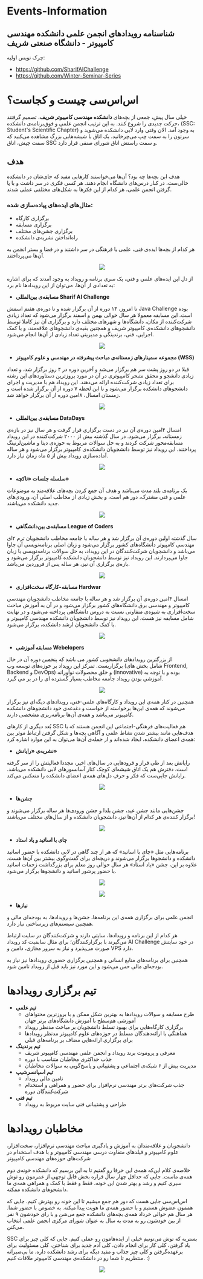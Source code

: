 # Events-Information
## شناسنامه رویدادهای انجمن علمی دانشکده مهندسی کامپیوتر - دانشگاه صنعتی شریف

چرک نویس اولیه:
- https://github.com/SharifAIChallenge
- https://github.com/Winter-Seminar-Series

# اس‌اس‌سی چیست و کجاست؟

خیلی سال پیش، جمعی از بچه‌های **دانشکده مهندسی کامپیوتر شریف**، تصمیم گرفتند حرکت جدیدی را شروع کنند. به این ترتیب انجمن علمی و فوق‌برنامه‌ی دانشکده، (SSC: Student's Scientific Chapter) به وجود آمد. الان وقتی وارد لابی دانشکده می‌شوید و سرتون را به سمت چپ می‌چرخانید، یک اتاق با شیشه‌هایی بزرگ مشاهده می‌کنید که سمت چپش، اتاق SSC و سمت راستش اتاق شورای صنفی قرار دارد.

## هدف

هدف این بچه‌ها چه بود؟ آن‌ها می‌خواستند کارهایی مفید که جای‌شان در دانشکده خالی‌ست، در کنار درس‌های دانشگاه انجام دهند. هر کسی فکری در سر داشت و با پا گرفتن انجمن علمی، هر کدام از این فکرها به شکل‌های مختلفی عملی شدند.

### مثال‌های ایده‌های پیاده‌سازی شده:

- برگزاری کارگاه
- برگزاری مسابقه
- برگزاری جشن‌های مختلف
- راه‌انداختن نشریه‌ی دانشکده

هر کدام از بچه‌ها ایده‌ی فنی، علمی یا فرهنگی در سر داشتند و در فضا و بستر انجمن به آن‌ها می‌پرداختند.

<p align="center">
  <img src="Picture1.jpg" />
</p>

از دل این ایده‌های علمی و فنی، یک سری برنامه و رویداد به وجود آمدند که برای اشاره به تعدادی از آن‌ها، می‌توان از این رویدادها نام برد:

- **مسابقه‌ی بین‌المللی Sharif AI Challenge**

تا امروز، ۱۴ دوره از آن برگزار شده و تا دوره‌ی هفتم اسمش Java Challenge بوده است. این مسابقه معمولا هر سال حوالی بهمن و اسفند برگزار می‌شود که تعداد زیادی شرکت‌کننده از مکان، دانشگاه‌ها و شهرهای مختلف دارد و برگزاری آن نیز کاملا توسط دانشجوهای دانشکده‌ی کامپیوتر شریف و همچنین بقیه‌ی دانشجوهای علاقه‌مند، و با کمک اجرایی، فنی، برندینگی و مدیریتی تعداد زیادی از آن‌ها انجام می‌شود.

<p align="center">
  <img src="Picture2.png" />
</p>

- **مجموعه سمینارهای زمستانه‌ی مباحث پیشرفته در مهندسی و علوم کامپیوتر (WSS)**

قبلا در دو روز پشت‌ سر هم برگزار می‌شد و آخرین دوره در ۴ روز برگزار شد، و تعداد زیادی دانشجو و محقق متبحر کامپیوتری در آن در مورد بروزترین دستاوردهای این رشته برای تعداد زیادی شرکت‌کننده ارائه می‌دهند. این رویداد هم با مدیریت و اجرای دانشجوهای دانشکده برگزار می‌شود و تا این لحظه ۷ دوره از آن برگزار شده است و زمستان امسال، ۸امین دوره از آن برگزار خواهد شد.

<p align="center">
  <img src="Picture3.png" />
</p>

- **مسابقه‌ی بین‌المللی DataDays**

امسال ۴امین دوره‌ی آن نیز در دست برگزاری قرار گرفت و هر سال نیز در بازه‌ی زمستانه،‌ برگزار می‌شود. در سال گذشته بیش از ۲۰۰۰ شرکت‌کننده در این رویداد مسابقه‌محور شرکت کردند و به حل سوالات مربوط به حوزه‌ی دیتا و ماشین‌لرنینگ پرداختند. این رویداد نیز توسط دانشجویان دانشکده‌ی کامپیوتر برگزار می‌شود و هر ساله آماده‌سازی رویداد بیش از ۵ ماه زمان نیاز دارد.

<p align="center">
  <img src="Picture4.png" />
</p>

- **سلسله جلسات «تاکچه»**

یک برنامه‌ی بلند مدت می‌باشد و هدف آن جمع کردن بچه‌های علاقه‌مند به موضوعات علمی و فنی مشترک، دور هم است، و بخش زیادی از مخاطب اصلی آن، ورودی‌های جدید دانشکده می‌باشند.

<p align="center">
  <img src="Picture5.png" />
</p>

- **مسابقه‌ی بین‌دانشگاهی League of Coders**

سال گذشته اولین دوره‌ی آن برگزار شد و هر ساله با جامعه مخاطب دانشجویان ترم ۲ای مهندسی کامپیوتر دانشگاه‌های کشور برگزار می‌شود و زبان اصلی برنامه‌نویسی آن جاوا می‌باشد و دانشجویان شرکت‌کنندگان در این رویداد، به حل سوالات برنامه‌نویسی با زبان جاوا می‌پردازند. این رویداد نیز توسط دانشجویان دانشکده کامپیوتر برگزار می‌شود و بازه‌ی برگزاری آن نیز، هر ساله پس از فروردین می‌باشد.

<p align="center">
  <img src="Picture6.png" />
</p>

- **مسابقه‌-کارگاه سخت‌افزاری Hardwar**

امسال ۴امین دوره‌ی آن برگزار شد و هر ساله با جامعه مخاطب دانشجویان مهندسی کامپیوتر و مهندسی برق دانشگاه‌های کشور برگزار می‌شود و در آن به آموزش مباحث سخت‌افزاری به شیوه‌ی متفاوتی نسبت به دروس دانشگاهی پرداخته می‌شود و در نهایت شامل مسابقه نیز هست. این رویداد نیز توسط دانشجویان دانشکده مهندسی کامپیوتر و با کمک دانشجویان ارشد دانشکده، برگزار می‌شود.

<p align="center">
  <img src="Picture7.png" />
</p>

- **مسابقه آموزشی Webelopers**

از بزرگترین رویدادهای دانشجویی کشور می باشد که پنجمین دوره آن در حال برگزاریست. تمرکز این رویداد بر حوزه‌های توسعه وب (شامل بخش های Frontend, Backend و DevOps) و خلق محصولات نوآورانه (innovative) بوده و با توجه به آموزشی بودن رویداد جامعه مخاطب بسیار گسترده ای را در بر می گیرد.

<p align="center">
  <img src="Picture8.png" />
</p>

همچنین در کنار همه‌ی این رویداد و کارگاه‌های علمی-فنی، رویدادهای دیگه‌ای نیز برگزار می‌شوند که همه‌ی این‌ها برخواسته از خواست و دغدغه‌ی خود دانشجوهای دانشکده کامپیوتر می‌باشد و همه‌ی آن‌ها برنامه‌ریزی مشخصی دارند.

بُعد دیگری از کارهای SSC هم فعالیت‌های فرهنگی-اجتماعی این انجمن هستند که با هدف‌هایی مانند بیشتر شدن نشاط علمی و آگاهی بچه‌ها و شکل‌ گرفتن ارتباط موثر بین همه‌ی اعضای دانشکده، ایجاد شده‌اند و از جمله‌ی آن‌ها می‌توان به این موارد اشاره کرد:

- **نشریه‌ی «رایانش»**

رایانش بعد از طی فراز و فرودهایی در سال‌های اخیر، مجددا فعالیتش را از سر گرفته است. دفترش هم یک اتاق شیشه‌ای کوچک کنار آسانسورهای لابی دانشکده می‌باشد. رایانش جایی‌ست که فکر و حرفِ دل‌های همه‌ی اعضای دانشکده را منعکس می‌کند.

<p align="center">
  <img src="Picture9.png" />
</p>

- **جشن‌ها**

جشن‌هایی مانند جشن عید، جشن یلدا و جشن ورودی‌ها هر ساله برگزار می‌شوند و برگزار کننده‌ی هر کدام از آن‌ها نیز، دانشجویان دانشکده و از سال‌های مختلف می‌باشند!

<p align="center">
  <img src="Picture10.png" />
</p>

- **چای با اساتید و یاد استاد**

برنامه‌هایی مثل «چای با اساتید» که هر از چند گاهی در لابی دانشکده با حضور اساتید دانشکده و دانشجوها برگزار می‌شوند و دریچه‌ای برای گفت‌وگوی بیشتر بین آن‌ها هست. علاوه بر این، جشن «یاد استاد» هر سال حوالی روز معلم برای بزرگداشت زحمات اساتید با حضور پرشور اساتید و دانشجوها برگزار می‌شود.

<p align="center">
  <img src="Picture11.png" />
</p>

<p align="center">
  <img src="Picture12.png" />
</p>

- **نیازها**

انجمن علمی برای برگزاری همه‌ی این برنامه‌ها، جشن‌ها و رویدادها، به بودجه‌ای مالی و همچنین سیستم‌های زیرساختی نیاز دارد.

هر کدام از این برنامه و رویدادها، سایتی دارند و شرکت‌کنندگان در سایت ارتباط می‌گیرند با برگزارکنندگان؛ برای مثال سابمیت کد رویداد AI Challenge در خود سایتش صورت می‌پذیرد و نیاز به سرور مجازی، دامین و VPS دارد.

همچنین برای برنامه‌های منابع انسانی و همچنین برگزاری حضوری رویدادها نیز نیاز به بودجه‌ای مالی حس می‌شود و این مورد نیز باید قبل از رویداد تامین شود.

# تیم برگزاری رویدادها

- **تیم علمی**
  - طرح مسابقه و سوالات رویدادها به بهترین شکل ممکن و با بروزترین محتواهای آموزشی هم‌سطح با آموزش دانشگاه‌های برتر جهان
  - برگزاری کارگاه‌هایی برای بهبود تسلط دانشجویان بر مباحث مدنظر رویداد
  - هماهنگی با ارائه‌دهندگان مسلط در حوزه‌‌های علوم کامپیوتر مدنظر رویدادها برای برگزاری ارائه‌هایی مضاف بر برنامه‌های قبلی
- **تیم برندینگ**
  - معرفی و پروموت برند رویداد و انجمن علمی مهندسی کامپیوتر شریف
  - جذب حداکثری مخاطبان متناسب با دوره
  - مدیریت بیش از ۶ شبکه‌ی اجتماعی و پشتیبانی و پاسخ‌گویی به سوالات مخاطبان
- **تیم اسپانسرشیپ**
  - تامین مالی رویداد
  - جذب شرکت‌های برتر مهندسی نرم‌افزار برای حضور و همراهی و استخدام شرکت‌کنندگان دوره
- **تیم فنی**
  - طراحی و پشتیبانی فنی سایت مربوط به رویداد

# مخاطبان رویدادها

دانشجویان و علاقه‌مندان به آموزش و یادگیری مباحث مهندسی نرم‌افزار، سخت‌افزار، علوم کامپیوتر و فیلدهای متفاوت درسی مهندسی کامپیوتر و با هدف استخدام در شرکت‌های حوزه‌های مهندسی کامپیوتر

خلاصه‌ی کلام این‌که همه‌ی این حرفا رو گفتیم تا به این برسیم که دانشکده خونه‌ی دوم همه‌ی ماست. جایی که حداقل چهار سال قراره بخش قابل توجهی از عمرمون رو توش سپری کنیم و رشد و بهتر شدن این خونه، فقط و فقط با کمک و همراهی همه‌ی ما دانشجوهای دانشکده ممکنه. 

اس‌اس‌سی جایی هست که دور هم جمع میشیم تا این خونه رو بهترش کنیم. جایی که هممون عضوش هستیم و با حضور همه‌ی ما هویت پیدا میکنه. به خصوص با حضور شما. هر سال هم حوالی خرداد همه‌ی بچه‌های دانشکده جمع می‌شن و با رای خودشون ۹ نفر از بین خودشون رو به مدت یه سال به عنوان شورای مرکزی انجمن علمی انتخاب می‌کنن.

SSC بستریه که توش می‌تونیم خیلی از ایده‌هامون رو عملی کنیم. جایی که کلی چیز برای یاد گرفتن، کلی کار برای انجام دادن، کلی آدم جدید برای شناختن، کلی مسئولیت برای برعهده‌گرفتن و کلی چیز جذاب و مفید دیگه برای رشد دانشکده داره. ما بی‌صبرانه منتظریم تا شما رو در دانشکده‌ی مهندسی کامپیوتر ملاقات کنیم. :)

<p align="center">
  <img src="Picture13.jpg" />
</p>